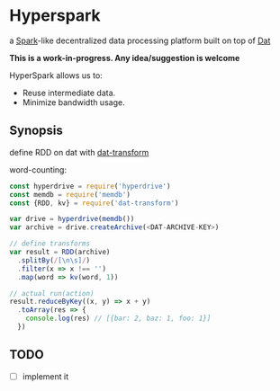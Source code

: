 # Hyperspark

a [Spark](https://spark.apache.org/)-like decentralized data processing platform built on top of [Dat](dat-data.com)

**This is a work-in-progress. Any idea/suggestion is welcome**

HyperSpark allows us to:

* Reuse intermediate data.
* Minimize bandwidth usage.

## Synopsis

define RDD on dat with [dat-transform](https://github.com/poga/dat-transform)

word-counting:

```js
const hyperdrive = require('hyperdrive')
const memdb = require('memdb')
const {RDD, kv} = require('dat-transform')

var drive = hyperdrive(memdb())
var archive = drive.createArchive(<DAT-ARCHIVE-KEY>)

// define transforms
var result = RDD(archive)
  .splitBy(/[\n\s]/)
  .filter(x => x !== '')
  .map(word => kv(word, 1))

// actual run(action)
result.reduceByKey((x, y) => x + y)
  .toArray(res => {
    console.log(res) // [{bar: 2, baz: 1, foo: 1}]
  })
```

## TODO

* [  ] implement it
